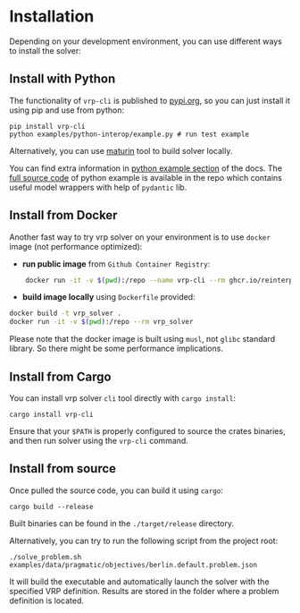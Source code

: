 # Installation

Depending on your development environment, you can use different ways to install the solver:

## Install with Python

The functionality of `vrp-cli` is published to [pypi.org](https://pypi.org/project/vrp-cli/), so you can just install it
using pip and use from python:

```shell
pip install vrp-cli
python examples/python-interop/example.py # run test example
```

Alternatively, you can use [maturin](https://github.com/PyO3/maturin) tool to build solver locally.

You can find extra information in [python example section](https://reinterpretcat.github.io/vrp/examples/interop/python.html)
of the docs. The [full source code](./examples/python-interop/example.py) of python example is available in the repo which
contains useful model wrappers with help of `pydantic` lib.


## Install from Docker

Another fast way to try vrp solver on your environment is to use `docker` image (not performance optimized):

* **run public image** from `Github Container Registry`:

```bash
    docker run -it -v $(pwd):/repo --name vrp-cli --rm ghcr.io/reinterpretcat/vrp/vrp-cli:1.19.1
```

* **build image locally** using `Dockerfile` provided:

```bash
docker build -t vrp_solver .
docker run -it -v $(pwd):/repo --rm vrp_solver
```

Please note that the docker image is built using `musl`, not `glibc` standard library. So there might be some performance
implications.


## Install from Cargo

You can install vrp solver `cli` tool directly with `cargo install`:

    cargo install vrp-cli

Ensure that your `$PATH` is properly configured to source the crates binaries, and then run solver using the `vrp-cli` command.


## Install from source

Once pulled the source code, you can build it using `cargo`:

    cargo build --release

Built binaries can be found in the `./target/release` directory.

Alternatively, you can try to run the following script from the project root:

    ./solve_problem.sh examples/data/pragmatic/objectives/berlin.default.problem.json

It will build the executable and automatically launch the solver with the specified VRP definition. Results are
stored in the folder where a problem definition is located.